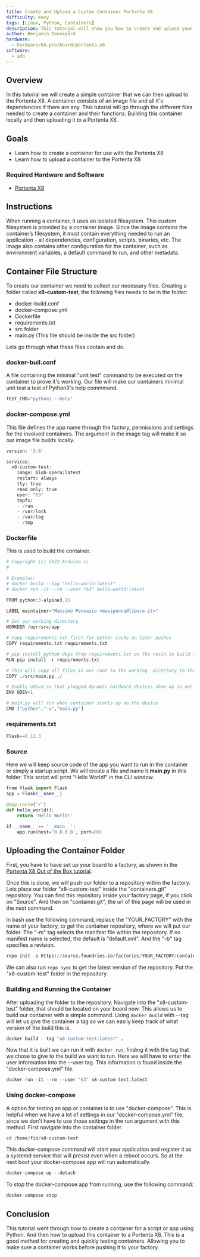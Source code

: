 ```yaml
---
title: Create and Upload a Custom Container Portenta X8
difficulty: easy
tags: [Linux, Python, Containers]
description: This tutorial will show you how to create and upload your custom container to your Portenta X8
author: Benjamin Dannegård
hardware:
  - hardware/04.pro/board/portenta-x8
software:
  - adb
---
```


## Overview

In this tutorial we will create a simple container that we can then upload to the Portenta X8. A container consists of an image file and all it's dependencies if there are any. This tutorial will go through the different files needed to create a container and their functions. Building this container locally and then uploading it to a Portenta X8.

## Goals

- Learn how to create a container for use with the Portenta X8
- Learn how to upload a container to the Portenta X8

### Required Hardware and Software

-   [Portenta X8](https://store.arduino.cc/portenta-x8)

## Instructions

When running a container, it uses an isolated filesystem. This custom filesystem is provided by a container image. Since the image contains the container’s filesystem, it must contain everything needed to run an application - all dependencies, configuration, scripts, binaries, etc. The image also contains other configuration for the container, such as environment variables, a default command to run, and other metadata.

## Container File Structure

To create our container we need to collect our necessary files. Creating a folder called **x8-custom-test**, the following files needs to be in the folder:
- docker-build.conf
- docker-compose.yml
- Dockerfile
- requirements.txt
- src folder
- main.py (This file should be inside the src folder)

Lets go through what these files contain and do.

### docker-buil.conf
A file containing the minimal "unit test" command to be executed on the container to prove it's working. Our file will make our containers minimal unit test a test of Python3's help commmand.

```python
TEST_CMD="python3 --help"
```

### docker-compose.yml
This file defines the app name through the factory, permissions and settings for the involved containers. The argument in the image tag will make it so our image file builds locally.

```python
version: '3.6'

services:
  x8-custom-test:
    image: blob-opera:latest
    restart: always
    tty: true
    read_only: true
    user: "63"
    tmpfs:
    - /run
    - /var/lock
    - /var/log
    - /tmp
```

### Dockerfile
This is used to build the container.

```python
# Copyright (c) 2022 Arduino.cc
#

# Examples:
# docker build --tag "hello-world:latest" .
# docker run -it --rm --user "63" hello-world:latest

FROM python:3-alpine3.15

LABEL maintainer="Massimo Pennazio <maxipenna@libero.it>"

# Set our working directory
WORKDIR /usr/src/app

# Copy requirements.txt first for better cache on later pushes
COPY requirements.txt requirements.txt

# pip install python deps from requirements.txt on the resin.io build server
RUN pip install -r requirements.txt

# This will copy all files in our root to the working  directory in the container
COPY ./src/main.py ./

# Enable udevd so that plugged dynamic hardware devices show up in our container.
ENV UDEV=1

# main.py will run when container starts up on the device
CMD ["python","-u","main.py"]
```

### requirements.txt

```python
Flask==0.12.3
```

### Source
Here we will keep source code of the app you want to run in the container or simply a startup script. We will create a file and name it **main.py** in this folder. This script will print "Hello World!" in the CLI window.

```python
from flask import Flask
app = Flask(__name__)

@app.route('/')
def hello_world():
    return 'Hello World!'

if __name__ == '__main__':
    app.run(host='0.0.0.0', port=80)
```

## Uploading the Container Folder

First, you have to have set up your board to a factory, as shown in the [Portenta X8 Out of the Box tutorial]().

Once this is done, we will push our folder to a repository within the factory. Lets place our folder "x8-custom-test" inside the "containers.git" repository. You can find this repository inside your factory page, if you click on "Source". And then on "container.git", the url of this page will be used in the next command.

In bash use the following command, replace the "YOUR_FACTORY" with the name of your factory, to get the container repository, where we will put our folder. The "-m" tag selects the manifest file within the repository. If no manifest name is selected, the default is "default.xml". And the "-b" tag specifies a revision.

```python
repo init -u https://source.foundries.io/factories/YOUR_FACTORY/containers.git -m arduino.xml -b devel
```

We can also run ```repo sync``` to get the latest version of the repository. Put the "x8-custom-test" folder in the repository.

### Building and Running the Container

After uploading the folder to the repository. Navigate into the "x8-custom-test" folder, that should be located on your board now. This allows us to build our container with a simple command. Using ```docker build``` with --tag will let us give the container a tag so we can easily keep track of what version of the build this is.

```python
docker build --tag "x8-custom-test:latest" .
```

Now that it is built we can run it with ```docker run```, finding it with the tag that we chose to give to the build we want to run. Here we will have to enter the user information into the --user tag. This information is found inside the "docker-compose.yml" file.

```python
docker run -it --rm --user "63" x8-custom-test:latest
```

###  Using docker-compose


A option for testing an app or container is to use "docker-compose". This is helpful when we have a lot of settings in our "docker-compose.yml" file, since we don't have to use those settings in the run argument with this method. First navigate into the container folder.

```python
cd /home/fio/x8-custom-test
```

This docker-compose command will start your application and register it as a systemd service that will presist even when a reboot occurs. So at the next boot your docker-compose app will run automatically.

```python
docker-compose up --detach
```

To stop the docker-compose app from running, use the following command:

```python
docker-compose stop
```


## Conclusion

This tutorial went through how to create a container for a script or app using Python. And then how to upload this container to a Portenta X8. This is a good method for creating and quickly testing containers. Allowing you to make sure a container works before pushing it to your factory.

